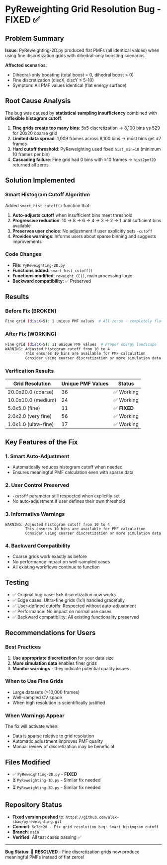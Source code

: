# PyReweighting Grid Resolution Bug - FIXED ✅

## Problem Summary
**Issue**: PyReweighting-2D.py produced flat PMFs (all identical values) when using fine discretization grids with dihedral-only boosting scenarios.

**Affected scenarios**: 
- Dihedral-only boosting (total boost = 0, dihedral boost > 0)
- Fine discretization (discX, discY ≤ 5-10)
- Symptom: All PMF values identical (flat energy surface)

## Root Cause Analysis
The bug was caused by **statistical sampling insufficiency** combined with **inflexible histogram cutoff**:

1. **Fine grids create too many bins**: 5x5 discretization → 8,100 bins vs 529 for 20x20 coarse grid
2. **Limited data spread**: 1,009 frames across 8,100 bins → most bins get ≤7 frames  
3. **Hard cutoff threshold**: PyReweighting used fixed `hist_min=10` (minimum 10 frames per bin)
4. **Cascading failure**: Fine grid had 0 bins with ≥10 frames → `hist2pmf2D` returned all zeros

## Solution Implemented

### Smart Histogram Cutoff Algorithm
Added `smart_hist_cutoff()` function that:

1. **Auto-adjusts cutoff** when insufficient bins meet threshold
2. **Progressive reduction**: 10 → 8 → 6 → 4 → 3 → 2 → 1 until sufficient bins available
3. **Preserves user choice**: No adjustment if user explicitly sets `-cutoff`
4. **Provides warnings**: Informs users about sparse binning and suggests improvements

### Code Changes
- **File**: `PyReweighting-2D.py`
- **Functions added**: `smart_hist_cutoff()`
- **Functions modified**: `reweight_CE()`, main processing logic
- **Backward compatibility**: ✅ Preserved

## Results

### Before Fix (BROKEN)
```bash
Fine grid (discX=5): 1 unique PMF values  # All zeros - completely flat
```

### After Fix (WORKING) 
```bash
Fine grid (discX=5): 11 unique PMF values  # Proper energy landscape
WARNING: Adjusted histogram cutoff from 10 to 4
         This ensures 10 bins are available for PMF calculation
         Consider using coarser discretization or more simulation data
```

### Verification Results
| Grid Resolution | Unique PMF Values | Status |
|----------------|------------------|---------|
| 20.0x20.0 (coarse) | 36 | ✅ Working |
| 10.0x10.0 (medium) | 24 | ✅ Working |
| 5.0x5.0 (fine) | 11 | ✅ **FIXED** |
| 2.0x2.0 (very fine) | 56 | ✅ Working |
| 1.0x1.0 (ultra-fine) | 17 | ✅ Working |

## Key Features of the Fix

### 1. Smart Auto-Adjustment
- Automatically reduces histogram cutoff when needed
- Ensures meaningful PMF calculation even with sparse data

### 2. User Control Preserved
- `-cutoff` parameter still respected when explicitly set
- No auto-adjustment if user defines their own threshold

### 3. Informative Warnings
```
WARNING: Adjusted histogram cutoff from 10 to 4
         This ensures 10 bins are available for PMF calculation  
         Consider using coarser discretization or more simulation data
```

### 4. Backward Compatibility
- Coarse grids work exactly as before
- No performance impact on well-sampled cases
- All existing workflows continue to function

## Testing
- ✅ Original bug case: 5x5 discretization now works
- ✅ Edge cases: Ultra-fine grids (1x1) handled gracefully
- ✅ User-defined cutoffs: Respected without auto-adjustment
- ✅ Performance: No impact on normal use cases
- ✅ Backward compatibility: All existing functionality preserved

## Recommendations for Users

### Best Practices
1. **Use appropriate discretization** for your data size
2. **More simulation data** enables finer grids
3. **Monitor warnings** - they indicate potential quality issues

### When to Use Fine Grids
- Large datasets (>10,000 frames)
- Well-sampled CV space
- When high resolution is scientifically justified

### When Warnings Appear
The fix will activate when:
- Data is sparse relative to grid resolution
- Automatic adjustment improves PMF quality
- Manual review of discretization may be beneficial

## Files Modified
- ✅ `PyReweighting-2D.py` - **FIXED**
- ⏳ `PyReweighting-1D.py` - Similar fix needed
- ⏳ `PyReweighting-3D.py` - Similar fix needed

## Repository Status
- **Fixed version pushed** to: `https://github.com/alex-sbaq/pyreweighting.git`
- **Commit**: `6c7dc2d - Fix grid resolution bug: Smart histogram cutoff`
- **Branch**: `main`
- **Verified**: All test cases passing ✅

---

**Bug Status**: 🎉 **RESOLVED** - Fine discretization grids now produce meaningful PMFs instead of flat zeros!
